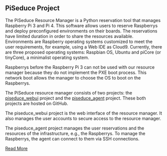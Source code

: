 ## PiSeduce Project

The PiSeduce Resource Manager is a Python reservation tool that manages Raspberry Pi 3 and Pi 4.
This software allows users to reserve Raspberrys and deploy preconfigured environments on their
boards. The reservations have limited duration in order to share the resources available.
Environments are Raspberry operating systems customized to meet the user requirements, for example,
using a Web IDE as Cloud9. Currently, there are three proposed operating systems: Raspbian OS,
Ubuntu and piCore (or tinyCore), a minimalist operating system.

Raspberrys before the Raspberry Pi 3 can not be used with our resource manager because they do not
implement the PXE boot process. This network boot allows the manager to choose the OS to boot on the
Raspberrys.

The PiSeduce resource manager consists of two projects: the
[piseduce_webui](https://github.com/remyimt/piseduce_webui) project and the
[piseduce_agent](https://github.com/remyimt/piseduce_agent) project. These both projects are hosted
on GitHub.

The piseduce_webui project is the web interface of the resource manager. It also manages the user
accounts to secure access to the resource manager.

The piseduce_agent project manages the user reservations and the resources of the infrastructure,
e.g., the Raspberrys. To manage the Raspberrys, the agent can connect to them via SSH connections.

[Read More](https://doc.seduce.fr/2021-07-22-manager-basis/)
